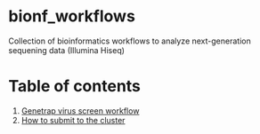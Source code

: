 bionf_workflows
===============

Collection of bioinformatics workflows to analyze next-generation sequening data (Illumina Hiseq)


Table of contents
=================

1. [Genetrap virus screen workflow](doc/gtvs_workflow.md)
2. [How to submit to the cluster](https://github.com/sp00nman/slurm-sbatch/blob/master/slurm_gt_screens_rk-lab.py)

